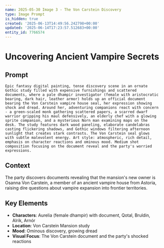 ```yaml
---
name: 2025-05-30 Image 3 - The Von Carstein Discovery
type: Image Prompt
is_hidden: true
created: '2025-06-13T14:49:56.242798+00:00'
updated: '2025-06-14T17:23:57.512683+00:00'
entity_id: 7766574
---
```


# Uncovering Ancient Vampire Secrets

## Prompt

```prompt
Epic fantasy digital painting, tense discovery scene in an ornate Gothic study filled with expensive furnishings and scattered documents, where a pale dhampir investigator (female with aristocratic bearing, dark hair, leather armor) holds up an official document bearing the Von Carstein vampire house seal, her expression showing shock and dread. Around her, adventuring companions react with concern - a green-scaled monk gathering scattered papers, a scarred dwarf warrior gripping his maul defensively, an elderly chef with a glowing sprite companion, and a mysterious Norn man examining maps on the desk. The study features dark wood paneling, elaborate candelabras casting flickering shadows, and Gothic windows filtering afternoon sunlight that creates stark contrasts. The Von Carstein seal glows with subtle malevolent energy. Art style: atmospheric, rich detail, emphasis on character reactions and ominous mood. Medium shot composition focusing on the document reveal and the party's worried expressions.
```

## Context

The party discovers documents revealing that the mansion's new owner is Osanna Von Carstein, a member of an ancient vampire house from Astoria, raising dire questions about vampire expansion into frontier territories.

## Key Elements

- **Characters**: Aurelia (female dhampir) with document, Qotal, Bruldin, Alrik, Arnór
- **Location**: Von Carstein Mansion study
- **Mood**: Ominous discovery, growing dread
- **Visual Focus**: The Von Carstein document and the party's shocked reactions